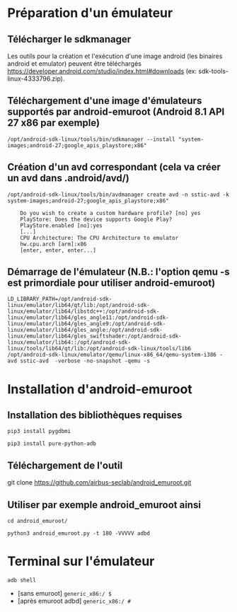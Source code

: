 # Préparation d'un émulateur

## Télécharger le sdkmanager
Les outils pour la création et l'exécution d'une image android (les binaires android et emulator) peuvent être téléchargés https://developer.android.com/studio/index.html#downloads (ex: sdk-tools-linux-4333796.zip). 


## Téléchargement d'une image d'émulateurs supportés par android-emuroot (Android 8.1 API 27 x86 par exemple)
`/opt/android-sdk-linux/tools/bin/sdkmanager --install "system-images;android-27;google_apis_playstore;x86"`

## Création d'un avd correspondant (cela va créer un avd dans .android/avd/)
`/opt/android-sdk-linux/tools/bin/avdmanager create avd -n sstic-avd -k system-images;android-27;google_apis_playstore;x86"`
        
        Do you wish to create a custom hardware profile? [no] yes
        PlayStore: Does the device supports Google Play?
        PlayStore.enabled [no]:yes
        [...]
        CPU Architecture: The CPU Architecture to emulator
        hw.cpu.arch [arm]:x86
        [enter, enter, enter...]

## Démarrage de l'émulateur (N.B.: l'option qemu -s est primordiale pour utiliser android-emuroot)
`LD_LIBRARY_PATH=/opt/android-sdk-linux/emulator/lib64/qt/lib:/opt/android-sdk-linux/emulator/lib64/libstdc++:/opt/android-sdk-linux/emulator/lib64/gles_angle11:/opt/android-sdk-linux/emulator/lib64/gles_angle9:/opt/android-sdk-linux/emulator/lib64/gles_angle:/opt/android-sdk-linux/emulator/lib64/gles_swiftshader:/opt/android-sdk-linux/emulator/lib64::/opt/android-sdk-linux/tools/lib64/qt/lib:/opt/android-sdk-linux/tools/lib6`
`/opt/android-sdk-linux/emulator/qemu/linux-x86_64/qemu-system-i386 -avd sstic-avd  -verbose -no-snapshot -qemu -s`

# Installation d'android-emuroot

## Installation des bibliothèques requises
`pip3 install pygdbmi`

`pip3 install pure-python-adb`

## Téléchargement de l'outil
git clone https://github.com/airbus-seclab/android_emuroot.git

## Utiliser par exemple android_emuroot ainsi
`cd android_emuroot/`

`python3 android_emuroot.py -t 180 -VVVVV adbd`

# Terminal sur l'émulateur

`adb shell`
- [sans emuroot] `generic_x86:/ $`
- [après emuroot adbd] `generic_x86:/ #`

